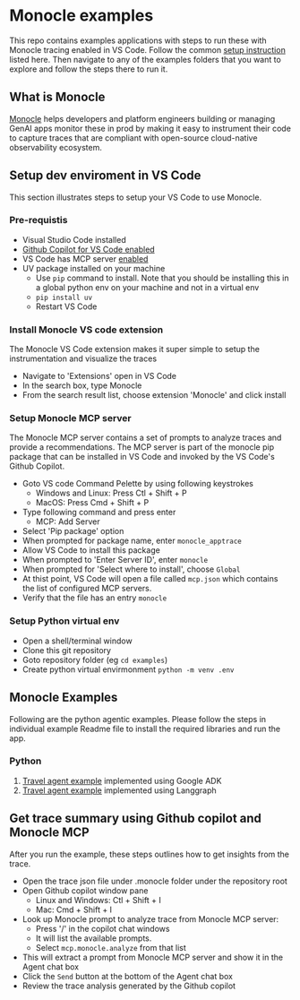 # Monocle examples

This repo contains examples applications with steps to run these with Monocle tracing enabled in VS Code. Follow the common [setup instruction](#setup-dev-enviroment-in-vs-code) listed here. Then navigate to any of the examples folders that you want to explore and follow the steps there to run it.

## What is Monocle
[Monocle](https://monocle2ai.org) helps developers and platform engineers building or managing GenAI apps monitor these in prod by making it easy to instrument their code to capture traces that are compliant with open-source cloud-native observability ecosystem.

## Setup dev enviroment in VS Code
This section illustrates steps to setup your VS Code to use Monocle.
### Pre-requistis
- Visual Studio Code installed
- [Github Copilot for VS Code enabled](https://code.visualstudio.com/docs/copilot/setup)
- VS Code has MCP server [enabled](https://code.visualstudio.com/docs/copilot/customization/mcp-servers#_enable-mcp-support-in-vs-code)
- UV package installed on your machine
  - Use `pip` command to install. Note that you should be installing this in a global python env on your machine and not in a virtual env
  - ```pip install uv```
  - Restart VS Code

### Install Monocle VS code extension
The Monocle VS Code extension makes it super simple to setup the instrumentation and visualize the traces

- Navigate to 'Extensions' open in VS Code
- In the search box, type Monocle
- From the search result list, choose extension 'Monocle' and click install

### Setup Monocle MCP server
The Monocle MCP server contains a set of prompts to analyze traces and provide a recommendations. The MCP server is part of the monocle pip package that can be installed in VS Code and invoked by the VS Code's Github Copilot.
- Goto VS code Command Pelette by using following keystrokes
  - Windows and Linux: Press Ctl + Shift + P
  - MacOS: Press Cmd + Shift + P
- Type following command and press enter
  - MCP: Add Server
- Select 'Pip package' option
- When prompted for package name, enter `monocle_apptrace`
- Allow VS Code to install this package
- When prompted to 'Enter Server ID', enter `monocle`
- When prompted for 'Select where to install', choose `Global`
- At thist point, VS Code will open a file called ```mcp.json``` which contains the list of configured MCP servers.
- Verify that the file has an entry `monocle`

### Setup Python virtual env
- Open a shell/terminal window
- Clone this git repository
- Goto repository folder (eg ```cd examples```)
- Create python virtual envirmonment
```python -m venv .env```

## Monocle Examples
Following are the python agentic examples. Please follow the steps in individual example Readme file to install the required libraries and run the app.
### Python
1. [Travel agent example](./python/adk-travel-agent/) implemented using Google ADK
2. [Travel agent example](./python/lg-travel-agent/) implemented using Langgraph

## Get trace summary using Github copilot and Monocle MCP
After you run the example, these steps outlines how to get insights from the trace.
- Open the trace json file under .monocle folder under the repository root
- Open Github copilot window pane
  - Linux and Windows: Ctl + Shift + I
  - Mac: Cmd + Shift + I
- Look up Monocle prompt to analyze trace from Monocle MCP server:
  - Press '/' in the copilot chat windows
  - It will list the available prompts.
  - Select `mcp.monocle.analyze` from that list
- This will extract a prompt from Monocle MCP server and show it in the Agent chat box
- Click the `Send` button at the bottom of the Agent chat box
- Review the trace analysis generated by the Github copilot
